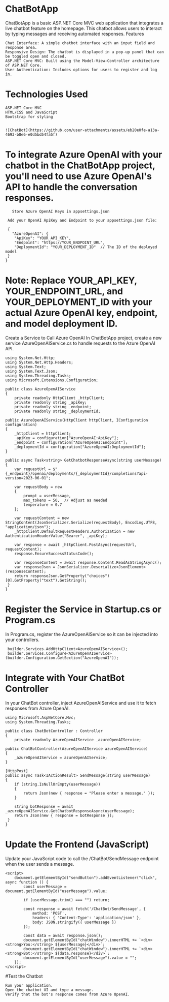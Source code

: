 # ChatBotApp

ChatBotApp is a basic ASP.NET Core MVC web application that integrates a live chatbot feature on the homepage. This chatbot allows users to interact by typing messages and receiving automated responses.
Features

    Chat Interface: A simple chatbot interface with an input field and response area.
    Responsive Design: The chatbot is displayed in a pop-up panel that can be toggled open and closed.
    ASP.NET Core MVC: Built using the Model-View-Controller architecture of ASP.NET Core.
    User Authentication: Includes options for users to register and log in.

# Technologies Used

    ASP.NET Core MVC
    HTML/CSS and JavaScript
    Bootstrap for styling


    ![ChatBot](https://github.com/user-attachments/assets/eb20e0fe-a13a-4693-b8e6-e0d5bd54fa5f)


# To integrate Azure OpenAI with your chatbot in the ChatBotApp project, you'll need to use Azure OpenAI's API to handle the conversation responses.

       Store Azure OpenAI Keys in appsettings.json

     Add your OpenAI ApiKey and Endpoint to your appsettings.json file:

     {
       "AzureOpenAI": {
        "ApiKey": "YOUR_API_KEY",
        "Endpoint": "https://YOUR_ENDPOINT_URL",
        "DeploymentId": "YOUR_DEPLOYMENT_ID"  // The ID of the deployed model
     }
    }

  # Note: Replace YOUR_API_KEY, YOUR_ENDPOINT_URL, and YOUR_DEPLOYMENT_ID with your actual Azure OpenAI key, endpoint, and model deployment ID.

  Create a Service to Call Azure OpenAI
      In  ChatBotApp project, create a new service AzureOpenAIService.cs to handle requests to the Azure OpenAI API.
      
    using System.Net.Http;
    using System.Net.Http.Headers;
    using System.Text;
    using System.Text.Json;
    using System.Threading.Tasks;
    using Microsoft.Extensions.Configuration;
    
    public class AzureOpenAIService
    {
        private readonly HttpClient _httpClient;
        private readonly string _apiKey;
        private readonly string _endpoint;
        private readonly string _deploymentId;

    public AzureOpenAIService(HttpClient httpClient, IConfiguration configuration)
    {
        _httpClient = httpClient;
        _apiKey = configuration["AzureOpenAI:ApiKey"];
        _endpoint = configuration["AzureOpenAI:Endpoint"];
        _deploymentId = configuration["AzureOpenAI:DeploymentId"];
    }

    public async Task<string> GetChatbotResponseAsync(string userMessage)
    {
        var requestUrl = $"{_endpoint}/openai/deployments/{_deploymentId}/completions?api-version=2023-06-01";

        var requestBody = new
        {
            prompt = userMessage,
            max_tokens = 50,  // Adjust as needed
            temperature = 0.7
        };

        var requestContent = new StringContent(JsonSerializer.Serialize(requestBody), Encoding.UTF8, "application/json");
        _httpClient.DefaultRequestHeaders.Authorization = new AuthenticationHeaderValue("Bearer", _apiKey);

        var response = await _httpClient.PostAsync(requestUrl, requestContent);
        response.EnsureSuccessStatusCode();

        var responseContent = await response.Content.ReadAsStringAsync();
        var responseJson = JsonSerializer.Deserialize<JsonElement>(responseContent);
        return responseJson.GetProperty("choices")[0].GetProperty("text").GetString();
     }
    }

  # Register the Service in Startup.cs or Program.cs

  In Program.cs, register the AzureOpenAIService so it can be injected into your controllers.
  
     builder.Services.AddHttpClient<AzureOpenAIService>();
     builder.Services.Configure<AzureOpenAIService>(builder.Configuration.GetSection("AzureOpenAI"));
  
# Integrate with Your ChatBot Controller

In your ChatBot controller, inject AzureOpenAIService and use it to fetch responses from Azure OpenAI.


    using Microsoft.AspNetCore.Mvc;
    using System.Threading.Tasks;
    
    public class ChatBotController : Controller
    {
        private readonly AzureOpenAIService _azureOpenAIService;

    public ChatBotController(AzureOpenAIService azureOpenAIService)
    {
        _azureOpenAIService = azureOpenAIService;
    }

    [HttpPost]
    public async Task<IActionResult> SendMessage(string userMessage)
    {
        if (string.IsNullOrEmpty(userMessage))
        {
            return Json(new { response = "Please enter a message." });
        }

        string botResponse = await _azureOpenAIService.GetChatbotResponseAsync(userMessage);
        return Json(new { response = botResponse });
     }
    }


# Update the Frontend (JavaScript)

Update your JavaScript code to call the /ChatBot/SendMessage endpoint when the user sends a message.

    <script>
        document.getElementById("sendButton").addEventListener("click", async function () {
            const userMessage = document.getElementById("userMessage").value;
    
            if (userMessage.trim() === "") return;
    
            const response = await fetch('/ChatBot/SendMessage', {
                method: 'POST',
                headers: { 'Content-Type': 'application/json' },
                body: JSON.stringify({ userMessage })
            });
    
            const data = await response.json();
            document.getElementById("chatWindow").innerHTML += `<div><strong>You:</strong> ${userMessage}</div>`;
            document.getElementById("chatWindow").innerHTML += `<div><strong>Bot:</strong> ${data.response}</div>`;
            document.getElementById("userMessage").value = "";
        });
    </script>


  #Test the Chatbot

    Run your application.
    Open the chatbot UI and type a message.
    Verify that the bot's response comes from Azure OpenAI.
